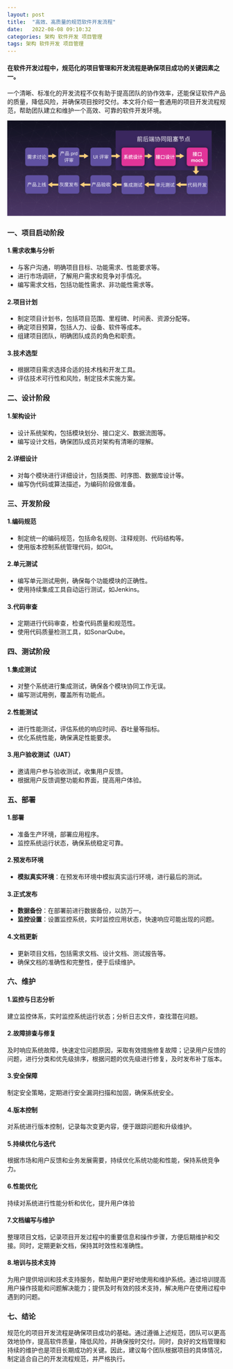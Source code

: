 ```yaml
---
layout: post
title:  "高效、高质量的规范软件开发流程"
date:   2022-08-08 09:10:32
categories: 架构 软件开发 项目管理
tags: 架构 软件开发 项目管理
---
```

#### 在软件开发过程中，规范化的项目管理和开发流程是确保项目成功的关键因素之一。

一个清晰、标准化的开发流程不仅有助于提高团队的协作效率，还能保证软件产品的质量，降低风险，并确保项目按时交付。本文将介绍一套通用的项目开发流程规范，帮助团队建立和维护一个高效、可靠的软件开发环境。

![高效、高质量的规范软件开发流程图](/post-images/project_development_process_specification.png)

### 一、项目启动阶段

#### 1.需求收集与分析
- 与客户沟通，明确项目目标、功能需求、性能要求等。
- 进行市场调研，了解用户需求和竞争对手情况。
- 编写需求文档，包括功能性需求、非功能性需求等。

#### 2.项目计划
- 制定项目计划书，包括项目范围、里程碑、时间表、资源分配等。
- 确定项目预算，包括人力、设备、软件等成本。
- 组建项目团队，明确团队成员的角色和职责。

#### 3.技术选型
- 根据项目需求选择合适的技术栈和开发工具。
- 评估技术可行性和风险，制定技术实施方案。

### 二、设计阶段

#### 1.架构设计
- 设计系统架构，包括模块划分、接口定义、数据流图等。
- 编写设计文档，确保团队成员对架构有清晰的理解。

#### 2.详细设计
- 对每个模块进行详细设计，包括类图、时序图、数据库设计等。
- 编写伪代码或算法描述，为编码阶段做准备。

### 三、开发阶段

#### 1.编码规范
- 制定统一的编码规范，包括命名规则、注释规则、代码结构等。
- 使用版本控制系统管理代码，如Git。

#### 2.单元测试
- 编写单元测试用例，确保每个功能模块的正确性。
- 使用持续集成工具自动运行测试，如Jenkins。

#### 3.代码审查
- 定期进行代码审查，检查代码质量和规范性。
- 使用代码质量检测工具，如SonarQube。

### 四、测试阶段

#### 1.集成测试
- 对整个系统进行集成测试，确保各个模块协同工作无误。
- 编写测试用例，覆盖所有功能点。

#### 2.性能测试
- 进行性能测试，评估系统的响应时间、吞吐量等指标。
- 优化系统性能，确保满足性能要求。

#### 3.用户验收测试（UAT）
- 邀请用户参与验收测试，收集用户反馈。
- 根据用户反馈调整功能和界面，提高用户体验。

### 五、部署

#### 1.部署
- 准备生产环境，部署应用程序。
- 监控系统运行状态，确保系统稳定可靠。

#### 2.预发布环境
- **模拟真实环境**：在预发布环境中模拟真实运行环境，进行最后的测试。

#### 3.正式发布
- **数据备份**：在部署前进行数据备份，以防万一。
- **监控设置**：设置监控系统，实时监控应用状态，快速响应可能出现的问题。

#### 4.文档更新
- 更新项目文档，包括需求文档、设计文档、测试报告等。
- 确保文档的准确性和完整性，便于后续维护。



### 六、维护

#### 1.监控与日志分析
建立监控体系，实时监控系统运行状态；分析日志文件，查找潜在问题。

#### 2.故障排查与修复
及时响应系统故障，快速定位问题原因，采取有效措施修复故障；记录用户反馈的问题，进行分类和优先级排序，根据问题的优先级进行修复，及时发布补丁版本。

#### 3.安全保障
制定安全策略，定期进行安全漏洞扫描和加固，确保系统安全。

#### 4.版本控制
对系统进行版本控制，记录每次变更内容，便于跟踪问题和升级维护。

#### 5.持续优化与迭代
根据市场和用户反馈和业务发展需要，持续优化系统功能和性能，保持系统竞争力。

#### 6.性能优化
持续对系统进行性能分析和优化，提升用户体验

#### 7.文档编写与维护
整理项目文档，记录项目开发过程中的重要信息和操作步骤，方便后期维护和交接。同时，定期更新文档，保持其时效性和准确性。

#### 8.培训与技术支持
为用户提供培训和技术支持服务，帮助用户更好地使用和维护系统。通过培训提高用户操作技能和问题解决能力；提供及时有效的技术支持，解决用户在使用过程中遇到的问题。

### 七、结论

规范化的项目开发流程是确保项目成功的基础。通过遵循上述规范，团队可以更高效地协作，提高软件质量，降低风险，并确保按时交付。同时，良好的文档管理和持续的维护也是项目长期成功的关键。因此，建议每个团队根据项目的具体情况，制定适合自己的开发流程规范，并严格执行。


